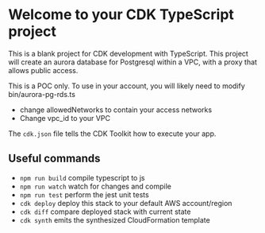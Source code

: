 # Welcome to your CDK TypeScript project

This is a blank project for CDK development with TypeScript. This project will
create an aurora database for Postgresql within a VPC, with a proxy that allows
public access.

This is a POC only. To use in your account, you will likely need to modify
 bin/aurora-pg-rds.ts
 * change allowedNetworks to contain your access networks
 * Change vpc_id to your VPC

The `cdk.json` file tells the CDK Toolkit how to execute your app.

## Useful commands

* `npm run build`   compile typescript to js
* `npm run watch`   watch for changes and compile
* `npm run test`    perform the jest unit tests
* `cdk deploy`      deploy this stack to your default AWS account/region
* `cdk diff`        compare deployed stack with current state
* `cdk synth`       emits the synthesized CloudFormation template
